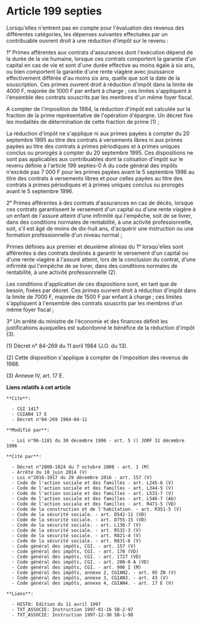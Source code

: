 # Article 199 septies

Lorsqu'elles n'entrent pas en compte pour l'évaluation des revenus des différentes catégories, les dépenses suivantes
effectuées par un contribuable ouvrent droit à une réduction d'impôt sur le revenu :

1° Primes afférentes aux contrats d'assurances dont l'exécution dépend de la durée de la vie humaine, lorsque ces contrats
comportent la garantie d'un capital en cas de vie et sont d'une durée effective au moins égale à six ans, ou bien comportent
la garantie d'une rente viagère avec jouissance effectivement différée d'au moins six ans, quelle que soit la date de la
souscription. Ces primes ouvrent droit à réduction d'impôt dans la limite de 4000 F, majorée de 1000 F par enfant à charge ;
ces limites s'appliquent à l'ensemble  des contrats souscrits par les membres d'un même foyer fiscal.

A compter de l'imposition de 1984, la réduction d'impôt est calculée sur la fraction de la prime représentative de
l'opération d'épargne. Un décret fixe les modalités de détermination de cette fraction de prime (1) ;

La réduction d'impôt ne s'applique ni aux primes payées à compter du 20 septembre 1995 au titre des contrats à versements
libres ni aux primes payées au titre des contrats à primes périodiques et à primes uniques conclus ou prorogés à compter du
20 septembre 1995. Ces dispositions ne sont pas applicables aux contribuables dont la cotisation d'impôt sur le revenu
définie à l'article 199 septies-0 A du code général des impôts n'excède pas 7 000 F pour les primes payées avant le 5
septembre 1996 au titre des contrats à versements libres et pour celles payées au titre des contrats à primes périodiques et
à primes uniques conclus ou prorogés avant le 5 septembre 1996.

2° Primes afférentes à des contrats d'assurances en cas de décès, lorsque ces contrats garantissent le versement d'un capital
ou d'une rente viagère à un enfant de l'assuré atteint d'une infirmité qui l'empêche, soit de se livrer, dans des conditions
normales de rentabilité, à une activité professionnelle, soit, s'il est âgé de moins de dix-huit ans, d'acquérir une
instruction ou une formation professionnelle d'un niveau normal ;

Primes définies aux premier et deuxième alinéas du 1° lorsqu'elles sont afférentes à des contrats destinés à garantir le
versement d'un capital ou d'une rente viagère à l'assuré atteint, lors de la conclusion du contrat, d'une infirmité qui
l'empêche de se livrer, dans des conditions normales de rentabilité, à une activité professionnelle (2).

Les conditions d'application de ces dispositions sont, en tant que de besoin, fixées par décret. Ces primes ouvrent droit à
réduction d'impôt dans la limite de 7000 F, majorée de 1500 F par enfant à charge ; ces limites s'appliquent à l'ensemble des
contrats souscrits par les membres d'un même foyer fiscal ;

3° Un arrêté du ministre de l'économie et des finances définit les justifications auxquelles est subordonné le bénéfice de la
réduction d'impôt (3).

(1) Décret n° 84-269 du 11 avril 1984 (J.O. du 13).

(2) Cette disposition s'applique à compter de l'imposition des revenus de 1988.

(3) Annexe IV, art. 17 E.

**Liens relatifs à cet article**

	**Cite**:

	  - CGI 1417
	  - CGIAN4 17 E
	  - Décret n°84-269 1984-04-11

	**Modifié par**:

	  - Loi n°96-1181 du 30 décembre 1996 - art. 5 () JORF 31 décembre 1996

	**Cité par**:

	  - Décret n°2008-1024 du 7 octobre 2008 - art. 1 (M)
	  - Arrêté du 10 juin 2014 (V)
	  - Loi n°2016-1917 du 29 décembre 2016 - art. 157 (V)
	  - Code de l'action sociale et des familles - art. L245-6 (V)
	  - Code de l'action sociale et des familles - art. L344-5 (V)
	  - Code de l'action sociale et des familles - art. L531-7 (V)
	  - Code de l'action sociale et des familles - art. L546-7 (Ab)
	  - Code de l'action sociale et des familles - art. R471-5 (VD)
	  - Code de la construction et de l'habitation. - art. R351-5 (V)
	  - Code de la sécurité sociale. - art. D542-11 (VD)
	  - Code de la sécurité sociale. - art. D755-15 (VD)
	  - Code de la sécurité sociale. - art. L136-7 (V)
	  - Code de la sécurité sociale. - art. R532-3 (V)
	  - Code de la sécurité sociale. - art. R821-4 (V)
	  - Code de la sécurité sociale. - art. R831-6 (V)
	  - Code général des impôts, CGI. - art. 157 (V)
	  - Code général des impôts, CGI. - art. 170 (VD)
	  - Code général des impôts, CGI. - art. 1727 (VD)
	  - Code général des impôts, CGI. - art. 200-0 A (VD)
	  - Code général des impôts, CGI. - art. 990 I (M)
	  - Code général des impôts, annexe 2, CGIAN2. - art. 95 ZN (V)
	  - Code général des impôts, annexe 3, CGIAN3. - art. 43 (V)
	  - Code général des impôts, annexe 4, CGIAN4. - art. 17 E (V)

	**Liens**:

	  - HISTO: Edition du 11 avril 1997
	  - TXT_ASSOCIE: Instruction 1997-01-16 5B-2-97
	  - TXT_ASSOCIE: Instruction 1997-12-30 5B-1-98
